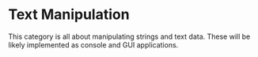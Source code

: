 # Text Manipulation

This category is all about manipulating strings and text data. These will be likely implemented as console and GUI applications.